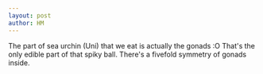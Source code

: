 ```yaml
---
layout: post
author: HM
---
```

The part of sea urchin (Uni) that we eat is actually the gonads :O That's the only edible part of that spiky ball. There's a fivefold symmetry of gonads inside.